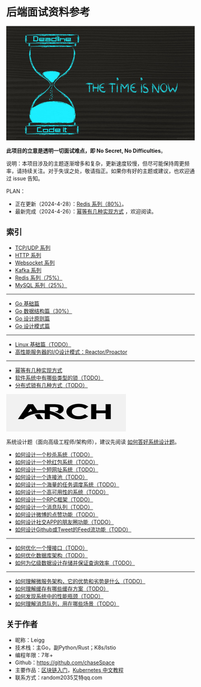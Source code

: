 # 后端面试资料参考

<div align="center">
<img src="img/codeitnow.jpg" width="600" height="305">
</div>

**此项目的立意是透明一切面试难点，即 No Secret, No Difficulties**。

说明：本项目涉及的主题逐渐增多和复杂，更新速度较慢，但尽可能保持周更频率，请持续关注。对于失误之处，敬请指正。如果你有好的主题或建议，也欢迎通过
issue 告知。

PLAN：

- 正在更新（2024-4-28）：[Redis 系列（80%）](db_redis.md)。
- 最新完成（2024-4-26）：[幂等有几种实现方式](impl_idempotent.md) ，欢迎阅读。

## 索引

- [TCP/UDP 系列](protocol_tcp%26udp.md)
- [HTTP 系列](protocol_http.md)
- [Websocket 系列](protocol_ws.md)
- [Kafka 系列](kafka.md)
- [Redis 系列（75%）](db_redis.md)
- [MySQL 系列（25%）](db_mysql.md)

---

- [Go 基础篇](golang.md)
- [Go 数据结构篇（30%）](golang_ds.md)
- [Go 设计原则篇](golang_dp_principle.md)
- [Go 设计模式篇](golang_designpattern.md)

---

- [Linux 基础篇（TODO）](linux_basic.md)
- [高性能服务器的I/O设计模式：Reactor/Proactor](io_dp.md)

---

- [幂等有几种实现方式](impl_idempotent.md)
- [软件系统中有哪些类型的锁（TODO）](impl_lock.md)
- [分布式锁有几种方式（TODO）](impl_dist_lock.md)

<div>
<img src="img/arch.jpg" width="320" height="100">
</div>

系统设计题（面向高级工程师/架构师），建议先阅读 [如何答好系统设计题][0]。

- [如何设计一个秒杀系统（TODO）](system_design/design_a_seckill_system.md)
- [如何设计一个抢红包系统（TODO）](system_design/design_a_red_envelope_system.md)
- [如何设计一个短网址系统（TODO）](system_design/design_a_shorturl_system.md)
- [如何设计一个连接池（TODO）](system_design/how_to_design_a_connection_pool.md)
- [如何设计一个海量的任务调度系统（TODO）](system_design/how_to_design_a_task_scheduling_system.md)
- [如何设计一个高可用性的系统（TODO）](system_design/design_ha_system.md)
- [如何设计一个RPC框架（TODO）](system_design/design_a_rpc_framework.md)
- [如何设计一个消息队列（TODO）](system_design/design_a_message_queue.md)
- [如何设计微博的点赞功能（TODO）](system_design/design_a_like_function.md)
- [如何设计社交APP的朋友圈功能（TODO）](system_design/design_a_friend_circle_function.md)
- [如何设计Github或Tweet的Feed流功能（TODO）](system_design/design_a_feed_function.md)

--- 

- [如何优化一个慢接口（TODO）](system_design/optimize_a_slow_api.md)
- [如何优化数据库架构（TODO）](system_design/optimize_database_architecture.md)
- [如何为亿级数据设计存储并保证查询效率（TODO）](system_design/how_to_storage_yiji_data.md)

---

- [如何理解微服务架构，它的优势和劣势是什么（TODO）](system_design/descripe_microservice.md)
- [如何理解缓存有哪些缓存方案（TODO）](system_design/understanding_cache.md)
- [如何发现系统中的性能瓶颈（TODO）](system_design/how_to_find_performance_bottleneck.md)
- [如何理解消息队列，用在哪些场景（TODO）](system_design/understanding_message_queue.md)

## 关于作者

- 昵称：Leigg
- 技术栈：主Go，副Python/Rust；K8s/Istio
- 编程年限：7年+
- Github：https://github.com/chaseSpace
- 主要作品：[区块链入门][2]，[Kubernetes 中文教程][1]
- 联系方式：random2035艾特qq.com

[0]: https://www.zhihu.com/question/26312148/answer/1982172738

[1]: https://github.com/chaseSpace/k8s-tutorial-cn

[2]: https://github.com/chaseSpace/learn_blockchain